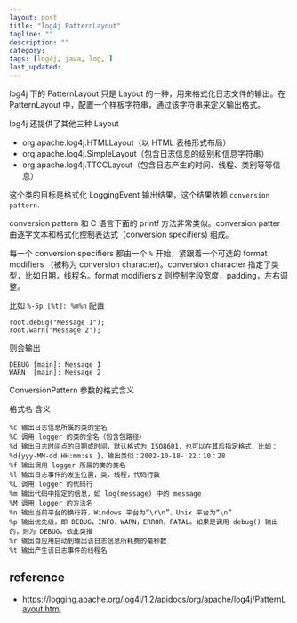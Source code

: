 ```yaml
---
layout: post
title: "log4j PatternLayout"
tagline: ""
description: ""
category:
tags: [log4j, java, log, ]
last_updated:
---
```


log4j 下的 PatternLayout 只是 Layout 的一种，用来格式化日志文件的输出。在 PatternLayout 中，配置一个样板字符串，通过该字符串来定义输出格式。

log4j 还提供了其他三种 Layout

- org.apache.log4j.HTMLLayout（以 HTML 表格形式布局）
- org.apache.log4j.SimpleLayout（包含日志信息的级别和信息字符串）
- org.apache.log4j.TTCCLayout（包含日志产生的时间、线程、类别等等信息）


这个类的目标是格式化 LoggingEvent 输出结果，这个结果依赖 `conversion pattern`.

conversion pattern 和 C 语言下面的 printf 方法非常类似。conversion patter 由逐字文本和格式化控制表达式（conversion specifiers) 组成。

每一个 conversion specifiers 都由一个 `%` 开始，紧跟着一个可选的 format modifiers （被称为 conversion character)。conversion character 指定了类型，比如日期，线程名。format modifiers z 则控制字段宽度，padding，左右调整。

比如 `%-5p [%t]: %m%n` 配置

    root.debug("Message 1");
    root.warn("Message 2");

则会输出

    DEBUG [main]: Message 1
    WARN  [main]: Message 2


ConversionPattern 参数的格式含义

格式名 含义

    %c 输出日志信息所属的类的全名
    %C 调用 logger 的类的全名（包含包路径）
    %d 输出日志时间点的日期或时间，默认格式为 ISO8601，也可以在其后指定格式，比如：%d{yyy-MM-dd HH:mm:ss }，输出类似：2002-10-18- 22：10：28
    %f 输出调用 logger 所属的类的类名
    %l 输出日志事件的发生位置，类，线程，代码行数
    %L 调用 logger 的代码行
    %m 输出代码中指定的信息，如 log(message) 中的 message
    %M 调用 logger 的方法名
    %n 输出当前平台的换行符，Windows 平台为“\r\n”，Unix 平台为“\n”
    %p 输出优先级，即 DEBUG，INFO，WARN，ERROR，FATAL。如果是调用 debug() 输出的，则为 DEBUG，依此类推
    %r 输出自应用启动到输出该日志信息所耗费的毫秒数
    %t 输出产生该日志事件的线程名


## reference

- <https://logging.apache.org/log4j/1.2/apidocs/org/apache/log4j/PatternLayout.html>
